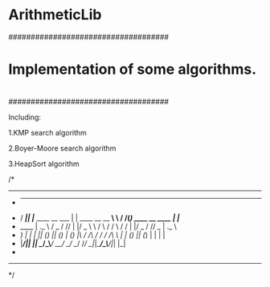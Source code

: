 ArithmeticLib
=============
####################################
#
# Implementation of some algorithms.
#
####################################

Including:

1.KMP search algorithm

2.Boyer-Moore search algorithm

3.HeapSort algorithm


/* 
 ******************************************************************************************
 *	 _____  _                     _                     __    __ _                 _       
 *	/  ___|| |___   ____  __ ___ | | ____ __    __    __\ \  / /(_) ____  __ ____ | |___   
 *	\____ \| ._  \ / _	\/ //   \| |/ _  \\ \  /  \  / / \ \/ / | |/ _  \/ // _  \| ._  \  
 * 	 ____) | | | || (_)   || ()    | (_)  |\ \/ /\ \/ /  / /\ \ | | (_)   || (_)  | | | |
 *  |_____/|_| |_| \____/\_\\___/ \_\____/  \__/  \__/  /_/  \_\|_|\____/\_\\____/|_| |_|
 *
 ****************************************************************************************** 
 */

